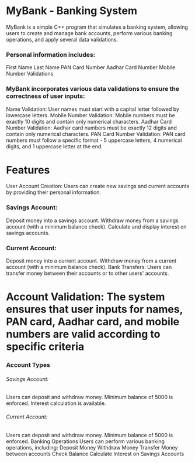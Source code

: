 # MyBank - Banking System
MyBank is a simple C++ program that simulates a banking system, allowing users to create and manage bank accounts, perform various banking operations, and apply several data validations.
### Personal information includes:
First Name
Last Name
PAN Card Number
Aadhar Card Number
Mobile Number
Validations

### MyBank incorporates various data validations to ensure the correctness of user inputs:
Name Validation: User names must start with a capital letter followed by lowercase letters.
Mobile Number Validation: Mobile numbers must be exactly 10 digits and contain only numerical characters.
Aadhar Card Number Validation: Aadhar card numbers must be exactly 12 digits and contain only numerical characters.
PAN Card Number Validation: PAN card numbers must follow a specific format - 5 uppercase letters, 4 numerical digits, and 1 uppercase letter at the end.

# Features
User Account Creation: Users can create new savings and current accounts by providing their personal information.

### Savings Account:
Deposit money into a savings account.
Withdraw money from a savings account (with a minimum balance check).
Calculate and display interest on savings accounts.

### Current Account:
Deposit money into a current account.
Withdraw money from a current account (with a minimum balance check).
Bank Transfers: Users can transfer money between their accounts or to other users' accounts.

# Account Validation: The system ensures that user inputs for names, PAN card, Aadhar card, and mobile numbers are valid according to specific criteria

### Account Types
###### Savings Account:

Users can deposit and withdraw money.
Minimum balance of 5000 is enforced.
Interest calculation is available.
###### Current Account:

Users can deposit and withdraw money.
Minimum balance of 5000 is enforced.
Banking Operations
Users can perform various banking operations, including:
Deposit Money
Withdraw Money
Transfer Money between accounts
Check Balance
Calculate Interest on Savings Accounts
